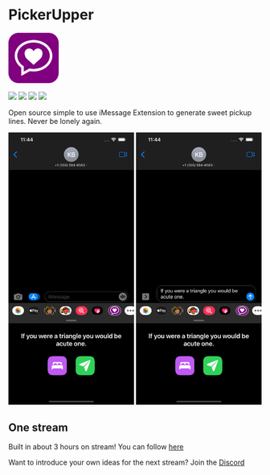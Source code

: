 # PickerUpper 
<img width="100" src="images/pickerupper.png">

![](https://img.shields.io/github/v/tag/wvabrinskas/PickerUpper?style=flat-square)
![](https://img.shields.io/github/license/wvabrinskas/PickerUpper?style=flat-square)
![](https://img.shields.io/badge/swift-5.5-orange?style=flat-square)
![](https://img.shields.io/badge/iOS-14+-darkcyan?style=flat-square)

Open source simple to use iMessage Extension to generate sweet pickup lines. Never be lonely again. 

<img width="250" src="images/iphone1.png">
<img width="250" src="images/iphone2.png">


## One stream
Built in about 3 hours on stream! You can follow [here](https://twitch.tv/billbuildsyt) 

Want to introduce your own ideas for the next stream? Join the [Discord](https://discord.gg/QYP5YbKG)

